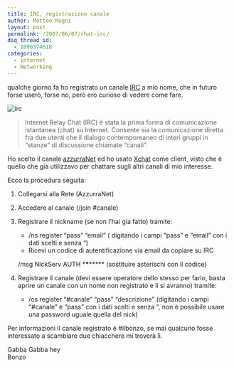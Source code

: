 ```yaml
---
title: IRC, registrazione canale
author: Matteo Magni
layout: post
permalink: /2007/06/07/chat-irc/
dsq_thread_id:
  - 1098374618
categories:
  - internet
  - Networking
---
```

qualche giorno fa ho registrato un canale [IRC][1] a mio nome, che in futuro forse userò, forse no, però ero curioso di vedere come fare.

![irc][2]

> Internet Relay Chat (IRC) è stata la prima forma di comunicazione istantanea (chat) su Internet. Consente sia la comunicazione diretta fra due utenti che il dialogo contemporeaneo di interi gruppi in &#8220;stanze&#8221; di discussione chiamate &#8220;canali&#8221;.

Ho scelto il canale [azzurraNet][3] ed ho usato [Xchat][4] come client, visto che è quello che già utilizzavo per chattare sugli altri canali di mio interesse.

Ecco la procedura seguita:

1.  Collegarsi alla Rete (AzzurraNet) 
2.  Accedere al canale (/join #canale) 
3.  Registrare il nickname (se non l&#8217;hai gia fatto) tramite: 
    * /ns register &#8220;pass&#8221; &#8220;email&#8221; ( digitando i campi &#8220;pass&#8221; e &#8220;email&#8221; con i dati scelti e senza &#8220;)  
    * Ricevi un codice di autentificazione via email da copiare su IRC
    
    /msg NickServ AUTH \***\***\***** (sostituire asterischi con il codice)

4.  Registrare il canale (devi essere operatore dello stesso per farlo, basta aprire un canale con un nome non registrato e li si avranno) tramite: 
    * /cs register &#8220;#canale&#8221; &#8220;pass&#8221; &#8220;descrizione&#8221; (digitando i campi &#8220;#canale&#8221; e &#8220;pass&#8221; con i dati scelti e senza &#8220;, non è possibile usare una password uguale quella del nick) </li> </ol> 
    Per informazioni il canale registrato è #ilbonzo, se mai qualcuno fosse interessato a scambiare due chiacchere mi troverà li.
    
    Gabba Gabba hey  
    Bonzo
    
    <div class='kindleWidget kindleLight' >
      
    </div>
    
    

 [1]: http://it.wikipedia.org/wiki/Internet_Relay_Chat
 [2]: http://magni.me/wp-content/uploads/2007/06/honesty-irc.miniatura.jpg
 [3]: http://www.azzurra.org
 [4]: http://www.xchat.org